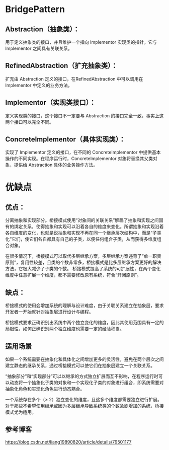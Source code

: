 # BridgePattern

## Abstraction（抽象类）：
用于定义抽象类的接口，并且维护一个指向 Implementor 实现类的指针。它与 Implementor 之间具有关联关系。

## RefinedAbstraction（扩充抽象类）：
扩充由 Abstraction 定义的接口，在RefinedAbstraction 中可以调用在 Implementor 中定义的业务方法。

## Implementor（实现类接口）：
定义实现类的接口，这个接口不一定要与 Abstraction 的接口完全一致，事实上这两个接口可以完全不同。

## ConcreteImplementor（具体实现类）：
实现了 Implementor 定义的接口，在不同的 ConcreteImplementor 中提供基本操作的不同实现。在程序运行时，ConcreteImplementor 对象将替换其父类对象，提供给 Abstraction 具体的业务操作方法。

# 优缺点
## 优点：
分离抽象和实现部分。桥接模式使用“对象间的关联关系”解耦了抽象和实现之间固有的绑定关系，使得抽象和实现可以沿着各自的维度来变化。所谓抽象和实现沿着各自维度的变化，也就是说抽象和实现不再在同一个继承层次结构中，而是“子类化”它们，使它们各自都具有自己的子类，以便任何组合子类，从而获得多维度组合对象。

在很多情况下，桥接模式可以取代多层继承方案，多层继承方案违背了“单一职责原则”，复用性较差，且类的个数非常多，桥接模式是比多层继承方案更好的解决方法，它极大减少了子类的个数。
桥接模式提高了系统的可扩展性，在两个变化维度中任意扩展一个维度，都不需要修改原有系统，符合“开闭原则”。
## 缺点：
桥接模式的使用会增加系统的理解与设计难度，由于关联关系建立在抽象层，要求开发者一开始就针对抽象层进行设计与编程。

桥接模式要求正确识别出系统中两个独立变化的维度，因此其使用范围具有一定的局限性，如何正确识别两个独立维度也需要一定的经验积累。
## 适用场景
如果一个系统需要在抽象化和具体化之间增加更多的灵活性，避免在两个层次之间建立静态的继承关系，通过桥接模式可以使它们在抽象层建立一个关联关系。

“抽象部分”和“实现部分”可以以继承的方式独立扩展而互不影响，在程序运行时可以动态将一个抽象化子类的对象和一个实现化子类的对象进行组合，即系统需要对抽象化角色和实现化角色进行动态耦合。

一个系统存在多个（≥ 2）独立变化的维度，且这多个维度都需要独立进行扩展。
对于那些不希望使用继承或因为多层继承导致系统类的个数急剧增加的系统，桥接模式尤为适用。
## 参考博客
https://blog.csdn.net/liang19890820/article/details/79501177
